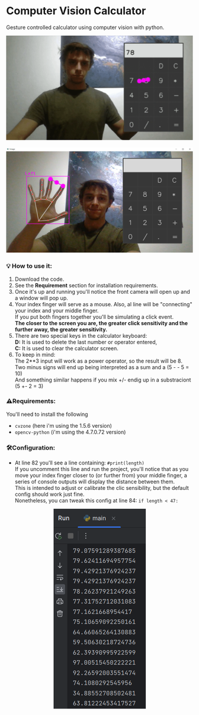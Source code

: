 # Computer Vision Calculator
Gesture controlled calculator using computer vision with python.
<div align="center">
     <img src = "https://github.com/Ignaciodibella/ComputerVisionCalculator/blob/main/cvcalc.gif">
</div>

<br>

<div align="center">
     <img src = "https://github.com/Ignaciodibella/ComputerVisionCalculator/blob/main/handrecognition.png" width = 507 height = 284>
</div>

### 💡 How to use it:
1. Download the code.
2. See the **Requirement** section for installation requirements.
3. Once it's up and running you'll notice the front camera will open up and a window will pop up.
4. Your index finger will serve as a mouse. Also, al line will be "connecting" your index and your middle finger. <br>
   If you put both fingers together you'll be simulating a click event.<br>
   **The closer to the screen you are, the greater click sensitivity and the further away, the greater sensitivity.**
5. There are two special keys in the calculator keyboard:
  <br>**D:** It is used to delete the last number or operator entered,
  <br>**C:** It is used to clear the calculator screen.
6. To keep in mind:
   <br> The 2**3 input will work as a power operator, so the result will be 8.
   <br> Two minus signs will end up being interpreted as a sum and a (5 - - 5 = 10)
   <br> And something similar happens if you mix +/- endig up in a substraciont (5 +- 2 = 3)

### ⚠️Requirements: 
You'll need to install the following
- `cvzone` (here i'm using the 1.5.6 version)
- `opencv-python` (i'm using the 4.7.0.72 version)

### 🛠️Configuration:
- At line 82 you'll see a line containing: `#print(length)`
<br> If you uncomment this line and run the project, you'll notice that as you move your index finger closer to (or further from) your middle finger, a series of console outputs will display the distance between them.
<br> This is intended to adjust or calibrate the clic sensibility, but the default config should work just fine.
<br> Nonetheless, you can tweak this config at line 84: `if length < 47:`

<div align="center">
<img src ="https://github.com/Ignaciodibella/ComputerVisionCalculator/blob/main/length.PNG">
</div>
